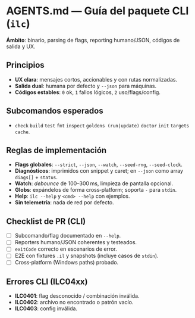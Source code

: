 # AGENTS.md — Guía del paquete **CLI** (`ilc`)

**Ámbito**: binario, parsing de flags, reporting humano/JSON, códigos de salida y UX.

## Principios

- **UX clara**: mensajes cortos, accionables y con rutas normalizadas.
- **Salida dual**: humana por defecto y `--json` para máquinas.
- **Códigos estables**: `0` ok, `1` fallos lógicos, `2` uso/flags/config.

## Subcomandos esperados

- `check` `build` `test` `fmt` `inspect` `goldens (run|update)` `doctor` `init` `targets` `cache`.

## Reglas de implementación

- **Flags globales**: `--strict`, `--json`, `--watch`, `--seed-rng`, `--seed-clock`.
- **Diagnósticos**: imprimidos con snippet y caret; en `--json` como array `diags[]` + `status`.
- **Watch**: _debounce_ de 100–300 ms, limpieza de pantalla opcional.
- **Globs**: expándelos de forma cross‑platform; soporta `-` para `stdin`.
- **Help**: `ilc --help` y `<cmd> --help` con ejemplos.
- **Sin telemetría**: nada de red por defecto.

## Checklist de PR (CLI)

- [ ] Subcomando/flag documentado en `--help`.
- [ ] Reporters humano/JSON coherentes y testeados.
- [ ] `exitCode` correcto en escenarios de error.
- [ ] E2E con fixtures `.il` y snapshots (incluye casos de `stdin`).
- [ ] Cross‑platform (Windows paths) probado.

## Errores CLI (ILC04xx)

- **ILC0401**: flag desconocido / combinación inválida.
- **ILC0402**: archivo no encontrado o patrón vacío.
- **ILC0403**: config inválida.
